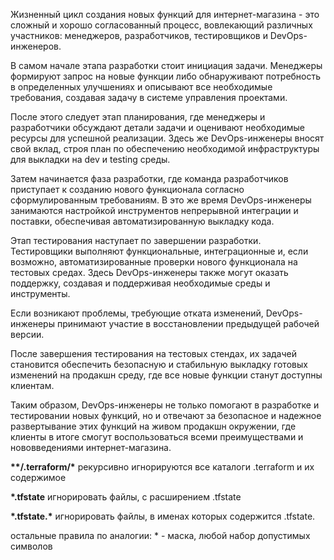 Жизненный цикл создания новых функций для интернет-магазина - это сложный и хорошо согласованный процесс, вовлекающий различных участников: менеджеров, разработчиков, тестировщиков и DevOps-инженеров.

В самом начале этапа разработки стоит инициация задачи. Менеджеры формируют запрос на новые функции либо обнаруживают потребность в определенных улучшениях и описывают все необходимые требования, создавая задачу в системе управления проектами.

После этого следует этап планирования, где менеджеры и разработчики обсуждают детали задачи и оценивают необходимые ресурсы для успешной реализации. Здесь же DevOps-инженеры вносят свой вклад, строя план по обеспечению необходимой инфраструктуры для выкладки на dev и testing среды.

Затем начинается фаза разработки, где команда разработчиков приступает к созданию нового функционала согласно сформулированным требованиям. В это же время DevOps-инженеры занимаются настройкой инструментов непрерывной интеграции и поставки, обеспечивая автоматизированную выкладку кода.

Этап тестирования наступает по завершении разработки. Тестировщики выполняют функциональные, интеграционные и, если возможно, автоматизированные проверки нового функционала на тестовых средах. Здесь DevOps-инженеры также могут оказать поддержку, создавая и поддерживая необходимые среды и инструменты.

Если возникают проблемы, требующие отката изменений, DevOps-инженеры принимают участие в восстановлении предыдущей рабочей версии.

После завершения тестирования на тестовых стендах, их задачей становится обеспечить безопасную и стабильную выкладку готовых изменений на продакшн среду, где все новые функции станут доступны клиентам.

Таким образом, DevOps-инженеры не только помогают в разработке и тестировании новых функций, но и отвечают за безопасное и надежное развертывание этих функций на живом продакшн окружении, где клиенты в итоге смогут воспользоваться всеми преимуществами и нововведениями интернет-магазина.



**\*\*/.terraform/\***
рекурсивно игнорируются все каталоги .terraform и их содержимое

**\*.tfstate**
игнорировать файлы, с расширением .tfstate

**\*.tfstate.\***
игнорировать файлы, в именах которых содержится .tfstate.

остальные правила по аналогии:
\* - маска, любой набор допустимых символов
